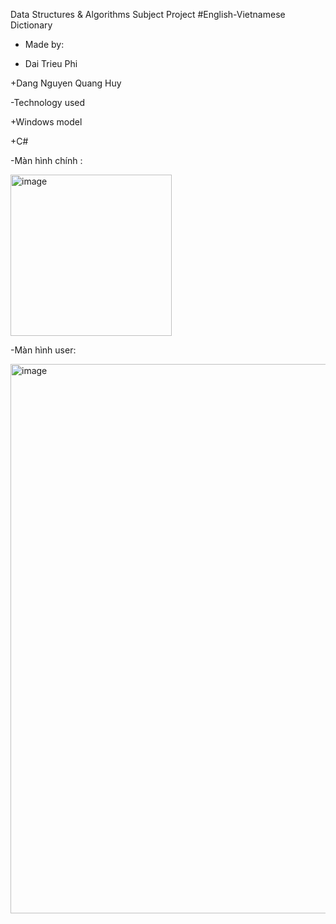 Data Structures & Algorithms Subject Project
#English-Vietnamese Dictionary
- Made by:


+ Dai Trieu Phi


+Dang Nguyen Quang Huy


-Technology used


+Windows model



+C#


-Màn hình chính :


<img width="258" alt="image" src="https://github.com/huydeptrai1/English-Vietnamese-Dictionary/assets/117000361/fb7169dc-a201-45a4-9957-7a14712b6242">

-Màn hình user:

<img width="879" alt="image" src="https://github.com/huydeptrai1/English-Vietnamese-Dictionary/assets/117000361/ed65b543-7779-49b6-ba0d-944d6192e764">


